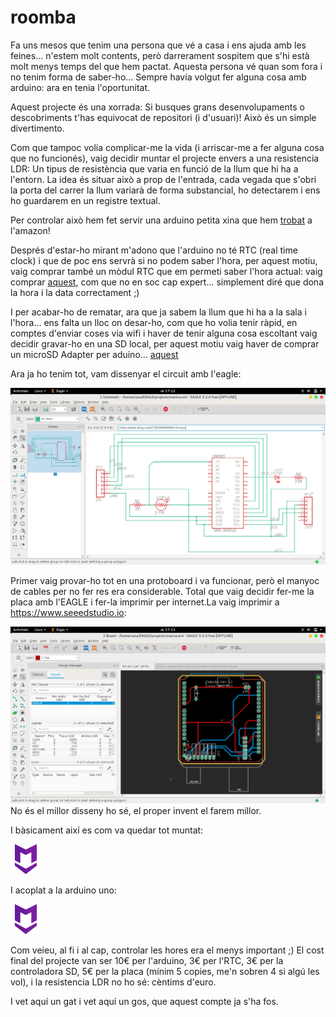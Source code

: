 # roomba
Fa uns mesos que tenim una persona que vé a casa i ens ajuda amb les feines... n'estem molt contents, però darrerament sospitem que s'hi està molt menys temps del que hem pactat. Aquesta persona vé quan som fora i no tenim forma de saber-ho... Sempre havía volgut fer alguna cosa amb arduino: ara en tenia l'oportunitat.

Aquest projecte és una xorrada: Si busques grans desenvolupaments o descobriments t'has equivocat de repositori (i d'usuari)! 
Això és un simple divertimento.

Com que tampoc volía complicar-me la vida (i arriscar-me a fer alguna cosa que no funcionés), vaig decidir muntar el projecte envers a una resistencia LDR: Un tipus de resistència que varia en funció de la llum que hi ha a l'entorn. La idea és situar això a prop de l'entrada, cada vegada que s'obri la porta del carrer la llum variarà de forma substancial, ho detectarem i ens ho guardarem en un registre textual.

Per controlar això hem fet servir una arduino petita xina que hem [trobat](https://www.amazon.es/dp/B01M7ZB2B4?aaxitk=gaqGsul2mgWlRdqk36D8Dw&pd_rd_i=B01M7ZB2B4&pf_rd_p=b4a87efe-46df-474d-b505-3bf1bb51624b&hsa_cr_id=9182184180602&sb-ci-n=productDescription&sb-ci-v=Elegoo%20UNO%20R3%20Tarjeta%20UNO%20R3%20Placa%20con%20Microcontrolador%20Basada%20en%20el%20ATmega328P%20ATMEGA16U2%20con%20Cable%20USB%20Compatible%20con%20Arduino%20UNO%20Tarjeta) a l'amazon!

Després d'estar-ho mirant m'adono que l'arduino no té RTC (real time clock) i que de poc ens servrà si no podem saber l'hora, per aquest motiu, vaig comprar també un mòdul RTC que em permeti saber l'hora actual: vaig comprar [aquest](https://www.amazon.es/WINGONEER-DS3231-AT24C32-precisi%C3%B3n-Arduino/dp/B01H5NAFUY/ref=sr_1_5?ie=UTF8&qid=1544285193&sr=8-5&keywords=Arduino+Rtc), com que no en soc cap expert... simplement diré que dona la hora i la data correctament ;)

I per acabar-ho de rematar, ara que ja sabem la llum que hi ha a la sala i l'hora... ens falta un lloc on desar-ho, com que ho volia tenir ràpid, en comptes d'enviar coses via wifi i haver de tenir alguna cosa escoltant vaig decidir gravar-ho en una SD local, per aquest motiu vaig haver de comprar un microSD Adapter per aduino... [aquest](https://www.ebay.es/i/272536699694?chn=ps)

Ara ja ho tenim tot, vam dissenyar el circuit amb l'eagle:

![esquema](https://github.com/indiketa/roomba/blob/master/assets/esquema.png "Esquema")

Primer vaig provar-ho tot en una protoboard i va funcionar, però el manyoc de cables per no fer res era considerable. Total que vaig decidir fer-me la placa amb l'EAGLE i fer-la imprimir per internet.La vaig imprimir a https://www.seeedstudio.io:

![placa cutre](https://github.com/indiketa/roomba/blob/master/assets/pcb.png "Placa")
No és el millor disseny ho sé, el proper invent el farem millor. 

I bàsicament així es com va quedar tot muntat:

![alt text](https://github.com/adam-p/markdown-here/raw/master/src/common/images/icon48.png "Logo Title Text 1")

I acoplat a la arduino uno:

![alt text](https://github.com/adam-p/markdown-here/raw/master/src/common/images/icon48.png "Logo Title Text 1")

Com veieu, al fi i al cap, controlar les hores era el menys important ;)
El cost final del projecte van ser 10€ per l'arduino, 3€ per l'RTC, 3€ per la controladora SD, 5€ per la placa (mínim 5 copies, me'n sobren 4 si algú les vol), i la resistencia LDR no ho sé: cèntims d'euro.

I vet aquí un gat i vet aquí un gos, que aquest compte ja s'ha fos.
